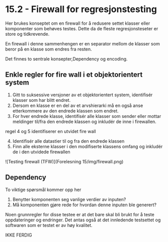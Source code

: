 # 15.2 - Firewall for regresjonstesting
Her brukes konseptet om en firewall for å redusere settet klasser eller komponenter som behøves testes. Dette da de fleste regresjonsteseter er store og tidkrevende.

En firewall i denne sammenhengen er en separator mellom de klasser som beror på en klasse som endres fra resten.

Det finnes to sentrale konsepter,Dependency og encoding.

## Enkle regler for fire wall i et objektorientert system

1. Gitt to suksessive versjoner av et objektorientert system, identifisér klasser som har blitt endret.
2. Dersom en klasse er en del av et arvshierarki må en også anse etterkommere av den endrede klassen som endret.
3. For hver endrede klasse, identifisér alle klasser som sender eller mottar meldinger til/fra den endrede klassen og inkludér de inne i firewallen.

regel 4 og 5 identifiserer en utvidet fire wall

4. Identifisér alle datastier til og fra den endrede klassen
5. Finn alle eksterne klasser i den modifiserte klassens omfang og inkludér de i den utvidede firewallen



![Testing firewall (TFW)](Forelesning 15/img/firewall.png)


## Dependency
To viktige spørsmål kommer opp her

1. Benytter komponenten seg vanlige verdier av inputen?
2. Må komponenten gjøre rede for hvordan denne inputen ble generert?

Noen grunnregler for disse testee er at det bare skal bli brukt for å teste oppdateringer og endringer. Det antas også at det innledende testsettet og softwaren som er testet er av høy kvalitet.


IKKE FERDIG
